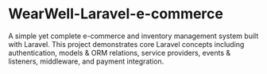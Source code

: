 # WearWell-Laravel-e-commerce
A simple yet complete e-commerce and inventory management system built with Laravel. This project demonstrates core Laravel concepts including authentication, models &amp; ORM relations, service providers, events &amp; listeners, middleware, and payment integration.
